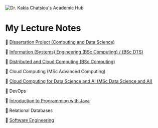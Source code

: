 ![Dr. Kakia Chatsiou's Academic Hub](https://github.com/UoS-KakiasCourses/.github/assets/10551558/724158b2-9832-456b-8cad-9c341bced94d)

# My Lecture Notes

🚧 [Dissertation Project (Computing and Data Science)](https://github.com/UoS-KakiasCourses/DissertationProject)

🚧 [Information (Systems) Engineering (BSc Computing) / (BSc DTS)](https://github.com/UoS-KakiasCourses/InformationEngineering)

🚧 [Distributed and Cloud Computing (BSc Computing)](https://github.com/UoS-KakiasCourses/DistributedCloudComputing)

🚧 Cloud Computing (MSc Advanced Computing)

🚧 [Cloud Computing for Data Science and AI (MSc Data Science and AI)](https://github.com/kakiac/UoS_CloudComputing)

🚧 DevOps

🚧 [Introduction to Programming with Java](https://github.com/kakiac/UoS_Programming101)

🚧 Relational Databases

🚧 [Software Engineering](https://github.com/kakiac/UoS_SoftwareDesignProgramming)

